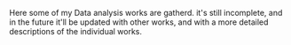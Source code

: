  Here some of my Data analysis works are gatherd.
it's still incomplete, and in the future it'll be updated with
other works, and with a more detailed descriptions of the individual works.
